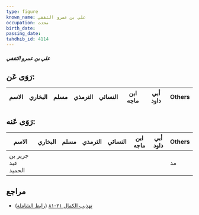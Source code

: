 ```yaml
---
type: figure
known_name: علي بن عمرو الثقفي
occupation: محدث
birth_date:
passing_date:
tahdhib_id: 4114
---
```

##### علي بن عمرو الثقفي

## رَوَى عَن:
| الاسم | البخاري | مسلم | الترمذي | النسائي | ابن ماجه | أبي داود | Others |
| ----- | ------- | ---- | ------- | ------- | -------- | -------- | ------ |
## رَوَى عَنه:
| الاسم              | البخاري | مسلم | الترمذي | النسائي | ابن ماجه | أبي داود | Others |
| ------------------ | ------- | ---- | ------- | ------- | -------- | -------- | ------ |
| جرير بن عبد الحميد |         |      |         |         |          |          | مد     |
## مراجع
- [تهذيب الكمال ٢١-٨١](obsidian://open?vault=Tahdhib-al-Kamal&file=Figures/٤١١٤-علي%20بن%20عمرو%20الثقفي) ([رابط الشاملة](https://shamela.ws/book/3722/10728))